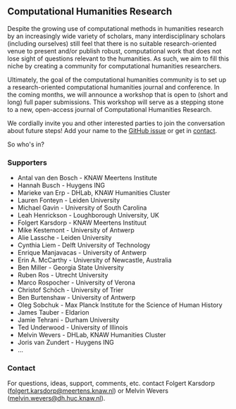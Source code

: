 ## Computational Humanities Research

Despite the growing use of computational methods in humanities research by an
increasingly wide variety of scholars, many interdisciplinary scholars
(including ourselves) still feel that there is no suitable research-oriented
venue to present and/or publish robust, computational work that does not lose
sight of questions relevant to the humanities. As such, we aim to fill this
niche by creating a community for computational humanities researchers.

Ultimately, the goal of the computational humanities community is to set up a
research-oriented computational humanities journal and conference. In the
coming months, we will announce a workshop that is open to (short and
long) full paper submissions. This workshop will serve as a stepping stone to a
new, open-access journal of Computational Humanities Research.

We cordially invite you and other interested parties to join the conversation
about future steps! Add your name to
the <a href="https://github.com/cohure/website/issues/1#issue-469270736">GitHub issue</a>
or get in <a href="mailto:folgert.karsdorp@meertens.knaw.nl">contact</a>.

So who's in?

### Supporters
- Antal van den Bosch - KNAW Meertens Institute
- Hannah Busch - Huygens ING
- Marieke van Erp - DHLab, KNAW Humanities Cluster
- Lauren Fonteyn - Leiden University
- Michael Gavin - University of South Carolina
- Leah Henrickson - Loughborough University, UK
- Folgert Karsdorp - KNAW Meertens Instituut
- Mike Kestemont - University of Antwerp
- Alie Lassche - Leiden University
- Cynthia Liem - Delft University of Technology
- Enrique Manjavacas - University of Antwerp
- Erin A. McCarthy - University of Newcastle, Australia
- Ben Miller - Georgia State University
- Ruben Ros - Utrecht University
- Marco Rospocher - University of Verona
- Christof Schöch - University of Trier
- Ben Burtenshaw - University of Antwerp
- Oleg Sobchuk -  Max Planck Institute for the Science of Human History
- James Tauber - Eldarion
- Jamie Tehrani - Durham University
- Ted Underwood - University of Illinois
- Melvin Wevers - DHLab, KNAW Humanities Cluster
- Joris van Zundert - Huygens ING
- ...


### Contact
For questions, ideas, support, comments, etc. contact Folgert Karsdorp
(<folgert.karsdorp@meertens.knaw.nl>) or Melvin Wevers (<melvin.wevers@dh.huc.knaw.nl>).
